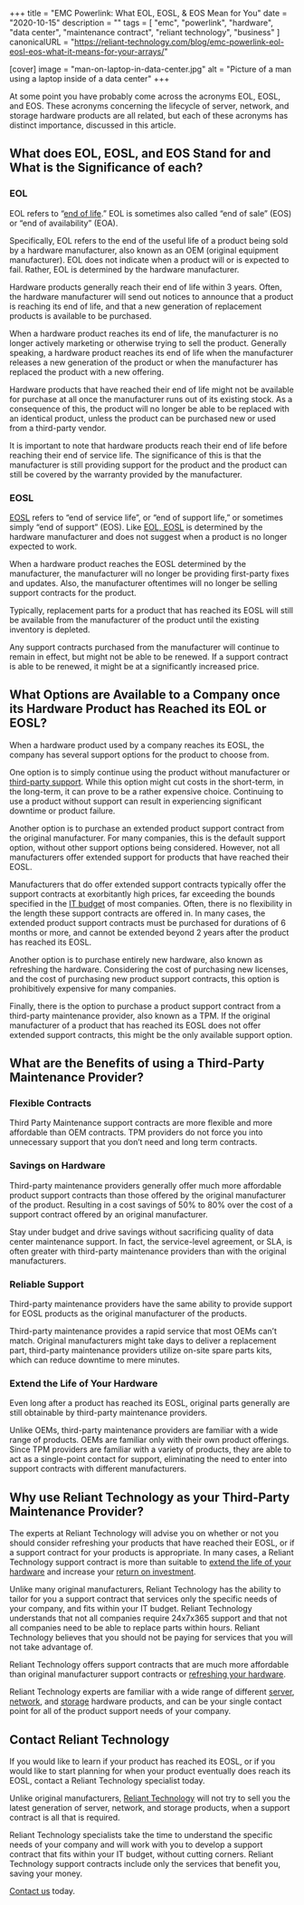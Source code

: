 +++
title = "EMC Powerlink: What EOL, EOSL, & EOS Mean for You"
date = "2020-10-15"
description = ""
tags = [
  "emc",
  "powerlink",
  "hardware",
  "data center",
  "maintenance contract",
  "reliant technology",
  "business"
]
canonicalURL = "https://reliant-technology.com/blog/emc-powerlink-eol-eosl-eos-what-it-means-for-your-arrays/"

[cover]
image = "man-on-laptop-in-data-center.jpg"
alt = "Picture of a man using a laptop inside of a data center"
+++

At some point you have probably come across the acronyms EOL, EOSL, and EOS.
These acronyms concerning the lifecycle of server, network, and storage
hardware products are all related, but each of these acronyms has distinct
importance, discussed in this article.

## What does EOL, EOSL, and EOS Stand for and What is the Significance of each?

### EOL

EOL refers to “[end of
life](https://reliant-technology.com/end-of-life-information/).” EOL is
sometimes also called “end of sale” (EOS) or “end of availability” (EOA).

Specifically, EOL refers to the end of the useful life of a product being sold
by a hardware manufacturer, also known as an OEM (original equipment
manufacturer). EOL does not indicate when a product will or is expected to
fail. Rather, EOL is determined by the hardware manufacturer.

Hardware products generally reach their end of life within 3 years. Often, the
hardware manufacturer will send out notices to announce that a product is
reaching its end of life, and that a new generation of replacement products is
available to be purchased.

When a hardware product reaches its end of life, the manufacturer is no longer
actively marketing or otherwise trying to sell the product. Generally
speaking, a hardware product reaches its end of life when the manufacturer
releases a new generation of the product or when the manufacturer has replaced
the product with a new offering.

Hardware products that have reached their end of life might not be available
for purchase at all once the manufacturer runs out of its existing stock. As a
consequence of this, the product will no longer be able to be replaced with an
identical product, unless the product can be purchased new or used from a
third-party vendor.

It is important to note that hardware products reach their end of life before
reaching their end of service life. The significance of this is that the
manufacturer is still providing support for the product and the product can
still be covered by the warranty provided by the manufacturer.

### EOSL

[EOSL](https://reliant-technology.com/blog/whats-the-difference-eol-eosl-eos-eoa/)
refers to “end of service life”, or “end of support life,” or sometimes simply
“end of support” (EOS). Like [EOL,
EOSL](https://reliant-technology.com/blog/eol-eosl-difference/) is determined
by the hardware manufacturer and does not suggest when a product is no longer
expected to work.

When a hardware product reaches the EOSL determined by the manufacturer, the
manufacturer will no longer be providing first-party fixes and updates. Also,
the manufacturer oftentimes will no longer be selling support contracts for
the product.

Typically, replacement parts for a product that has reached its EOSL will
still be available from the manufacturer of the product until the existing
inventory is depleted.

Any support contracts purchased from the manufacturer will continue to remain
in effect, but might not be able to be renewed. If a support contract is able
to be renewed, it might be at a significantly increased price.

## What Options are Available to a Company once its Hardware Product has Reached its EOL or EOSL?

When a hardware product used by a company reaches its EOSL, the company has
several support options for the product to choose from.

One option is to simply continue using the product without manufacturer or
[third-party
support](https://reliant-technology.com/blog/what-is-third-party-maintenance/).
While this option might cut costs in the short-term, in the long-term, it can
prove to be a rather expensive choice. Continuing to use a product without
support can result in experiencing significant downtime or product failure.

Another option is to purchase an extended product support contract from the
original manufacturer. For many companies, this is the default support option,
without other support options being considered. However, not all manufacturers
offer extended support for products that have reached their EOSL.

Manufacturers that do offer extended support contracts typically offer the
support contracts at exorbitantly high prices, far exceeding the bounds
specified in the [IT
budget](https://reliant-technology.com/blog/it-budget-checklist/) of most
companies. Often, there is no flexibility in the length these support
contracts are offered in. In many cases, the extended product support
contracts must be purchased for durations of 6 months or more, and cannot be
extended beyond 2 years after the product has reached its EOSL.

Another option is to purchase entirely new hardware, also known as refreshing
the hardware. Considering the cost of purchasing new licenses, and the cost of
purchasing new product support contracts, this option is prohibitively
expensive for many companies.

Finally, there is the option to purchase a product support contract from a
third-party maintenance provider, also known as a TPM. If the original
manufacturer of a product that has reached its EOSL does not offer extended
support contracts, this might be the only available support option.

## What are the Benefits of using a Third-Party Maintenance Provider?

### Flexible Contracts

Third Party Maintenance support contracts are more flexible and more
affordable than OEM contracts. TPM providers do not force you into unnecessary
support that you don’t need and long term contracts.

### Savings on Hardware

Third-party maintenance providers generally offer much more affordable product
support contracts than those offered by the original manufacturer of the
product. Resulting in a cost savings of 50% to 80% over the cost of a support
contract offered by an original manufacturer.

Stay under budget and drive savings without sacrificing quality of data center
maintenance support. In fact, the service-level agreement, or SLA, is often
greater with third-party maintenance providers than with the original
manufacturers.

### Reliable Support

Third-party maintenance providers have the same ability to provide support for
EOSL products as the original manufacturer of the products.

Third-party maintenance provides a rapid service that most OEMs can’t match.
Original manufacturers might take days to deliver a replacement part,
third-party maintenance providers utilize on-site spare parts kits, which can
reduce downtime to mere minutes.

### Extend the Life of Your Hardware
Even long after a product has reached its EOSL, original parts generally are
still obtainable by third-party maintenance providers.

Unlike OEMs, third-party maintenance providers are familiar with a wide range
of products. OEMs are familiar only with their own product offerings. Since
TPM providers are familiar with a variety of products, they are able to act as
a single-point contact for support, eliminating the need to enter into support
contracts with different manufacturers.

## Why use Reliant Technology as your Third-Party Maintenance Provider?

The experts at Reliant Technology will advise you on whether or not you should
consider refreshing your products that have reached their EOSL, or if a
support contract for your products is appropriate. In many cases, a Reliant
Technology support contract is more than suitable to [extend the life of your
hardware](https://reliant-technology.com/blog/extend-the-life-of-your-network/)
and increase your [return on
investment](https://reliant-technology.com/blog/determining-roi-storage-project/).

Unlike many original manufacturers, Reliant Technology has the ability to
tailor for you a support contract that services only the specific needs of
your company, and fits within your IT budget. Reliant Technology understands
that not all companies require 24x7x365 support and that not all companies
need to be able to replace parts within hours. Reliant Technology believes
that you should not be paying for services that you will not take advantage
of.

Reliant Technology offers support contracts that are much more affordable than
original manufacturer support contracts or [refreshing your
hardware](https://reliant-technology.com/blog/refresh-your-network/).

Reliant Technology experts are familiar with a wide range of different
[server](https://reliant-technology.com/server-maintenance/),
[network](https://reliant-technology.com/network-maintenance/), and
[storage](https://reliant-technology.com/storage-maintenance/) hardware
products, and can be your single contact point for all of the product support
needs of your company.

## Contact Reliant Technology

If you would like to learn if your product has reached its EOSL, or if you
would like to start planning for when your product eventually does reach its
EOSL, contact a Reliant Technology specialist today.

Unlike original manufacturers, [Reliant
Technology](https://reliant-technology.com/home/) will not try to sell you the
latest generation of server, network, and storage products, when a support
contract is all that is required.

Reliant Technology specialists take the time to understand the specific needs
of your company and will work with you to develop a support contract that fits
within your IT budget, without cutting corners. Reliant Technology support
contracts include only the services that benefit you, saving your money.

[Contact us](https://reliant-technology.com/contact-us/) today.
